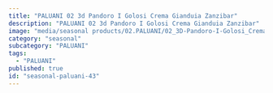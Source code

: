 ```yaml
---
title: "PALUANI 02 3d Pandoro I Golosi Crema Gianduia Zanzibar"
description: "PALUANI 02 3d Pandoro I Golosi Crema Gianduia Zanzibar"
image: "media/seasonal products/02.PALUANI/02_3D-Pandoro-I-Golosi_Crema-Gianduia-Zanzibar.jpg"
category: "seasonal"
subcategory: "PALUANI"
tags:
  - "PALUANI"
published: true
id: "seasonal-paluani-43"
---
```

